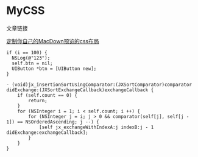 # MyCSS


文章链接

[定制你自己的MacDown预览的css布局](http://www.jianshu.com/p/b9ceb8dac04c)


```objc
if (i == 100) {
  NSLog(@"123");
  self.btn = nil;
  UIButton *btn = [UIButton new];
}

```

```objc
- (void)jx_insertionSortUsingComparator:(JXSortComparator)comparator didExchange:(JXSortExchangeCallback)exchangeCallback {
    if (self.count == 0) {
        return;
    }
    for (NSInteger i = 1; i < self.count; i ++) {
        for (NSInteger j = i; j > 0 && comparator(self[j], self[j - 1]) == NSOrderedAscending; j --) {
            [self jx_exchangeWithIndexA:j indexB:j - 1 didExchange:exchangeCallback];
        }
    }
}
```

